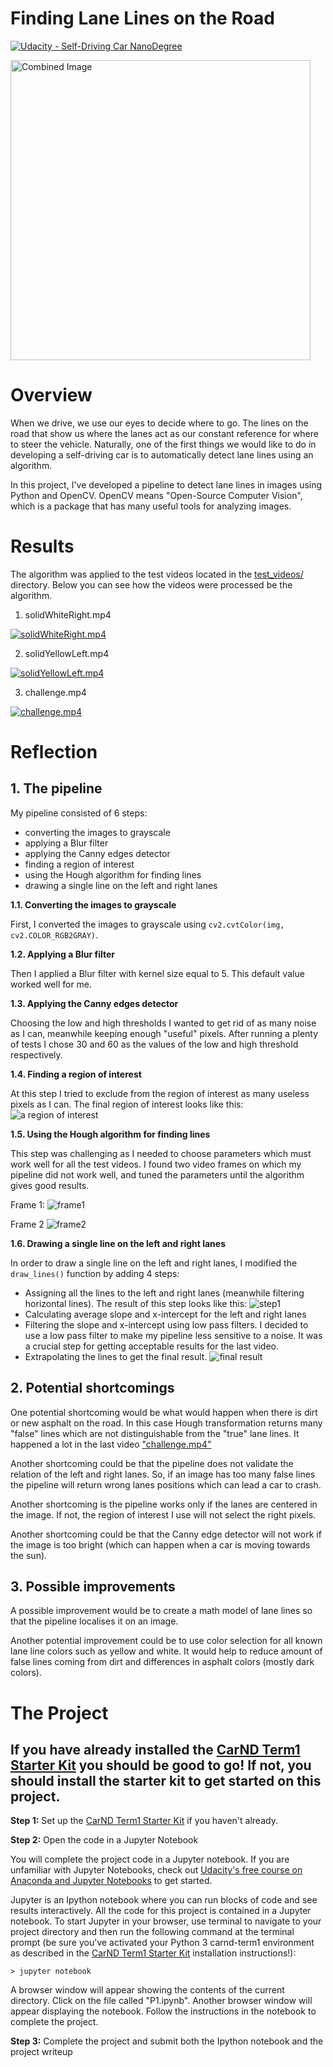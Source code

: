 # **Finding Lane Lines on the Road** 
[![Udacity - Self-Driving Car NanoDegree](https://s3.amazonaws.com/udacity-sdc/github/shield-carnd.svg)](http://www.udacity.com/drive)

<img src="examples/laneLines_thirdPass.jpg" width="480" alt="Combined Image" />

# Overview

When we drive, we use our eyes to decide where to go.  The lines on the road that show us where the lanes act as our constant reference for where to steer the vehicle.  Naturally, one of the first things we would like to do in developing a self-driving car is to automatically detect lane lines using an algorithm.

In this project, I've developed a pipeline to detect lane lines in images using Python and OpenCV. OpenCV means "Open-Source Computer Vision", which is a package that has many useful tools for analyzing images.  

# Results

The algorithm was applied to the test videos located in the [test_videos/](test_videos/) directory.
Below you can see how the videos were processed be the algorithm.

1. solidWhiteRight.mp4

[![solidWhiteRight.mp4](http://img.youtube.com/vi/DDpEntsj850/0.jpg)](http://www.youtube.com/watch?v=DDpEntsj850)

2. solidYellowLeft.mp4

[![solidYellowLeft.mp4](http://img.youtube.com/vi/s869JDL7aOc/0.jpg)](http://www.youtube.com/watch?v=s869JDL7aOc)

3. challenge.mp4

[![challenge.mp4](http://img.youtube.com/vi/T7F6OovU1mg/0.jpg)](http://www.youtube.com/watch?v=T7F6OovU1mg)

# Reflection

## 1. The pipeline

My pipeline consisted of 6 steps:
- converting the images to grayscale
- applying a Blur filter
- applying the Canny edges detector
- finding a region of interest
- using the Hough algorithm for finding lines
- drawing a single line on the left and right lanes

**1.1. Converting the images to grayscale**

First, I converted the images to grayscale using `cv2.cvtColor(img, cv2.COLOR_RGB2GRAY)`.

**1.2. Applying a Blur filter**

Then I applied a Blur filter with kernel size equal to 5. This default value worked well for me.

**1.3. Applying the Canny edges detector**

Choosing the low and high thresholds I wanted to get rid of as many noise as I can, meanwhile keeping enough "useful" pixels.
After running a plenty of tests I chose 30 and 60 as the values of the low and high threshold respectively.

**1.4. Finding a region of interest**

At this step I tried to exclude from the region of interest as many useless pixels as I can.
The final region of interest looks like this:
![a region of interest](test_images_output/roi-solidWhiteCurve.jpg)

**1.5. Using the Hough algorithm for finding lines**

This step was challenging as I needed to choose parameters which must work well for all the test videos.
I found two video frames on which my pipeline did not work well, and tuned the
parameters until the algorithm gives good results.

Frame 1:
![frame1](test_images/challenge.jpg)

Frame 2
![frame2](test_images/challenge-2.jpg)

**1.6. Drawing a single line on the left and right lanes**

In order to draw a single line on the left and right lanes, I modified the `draw_lines()` function by adding 4 steps:
- Assigning all the lines to the left and right lanes (meanwhile filtering horizontal lines). The result of this step looks like this:
  ![step1](test_images_output/intermediate-solidYellowCurve.jpg)
- Calculating average slope and x-intercept for the left and right lanes
- Filtering the slope and x-intercept using low pass filters. I decided to use a
  low pass filter to make my pipeline less sensitive to a noise. It was a crucial step for getting acceptable results for the last video.
- Extrapolating the lines to get the final result.
  ![final result](test_images_output/solidYellowLeft.jpg)

## 2. Potential shortcomings

One potential shortcoming would be what would happen when there is dirt or new
asphalt on the road. In this case Hough transformation returns many "false" 
lines which are not distinguishable from the "true" lane lines.
It happened a lot in the last video ["challenge.mp4"](test_videos/challenge.mp4)

Another shortcoming could be that the pipeline does not validate the relation of
the left and right lanes. So, if an image has too many false lines the pipeline
will return wrong lanes positions which can lead a car to crash.

Another shortcoming is the pipeline works only if the lanes are centered in the
image. If not, the region of interest I use will not select the right pixels.

Another shortcoming could be that the Canny edge detector will not work if the
image is too bright (which can happen when a car is moving towards the sun).

## 3. Possible improvements

A possible improvement would be to create a math model of lane lines so that the
pipeline localises it on an image.

Another potential improvement could be to use color selection for all known
lane line colors such as yellow and white. It would help to reduce amount of 
false lines coming from dirt and differences in asphalt colors (mostly dark
colors).


# The Project

## If you have already installed the [CarND Term1 Starter Kit](https://github.com/udacity/CarND-Term1-Starter-Kit/blob/master/README.md) you should be good to go!   If not, you should install the starter kit to get started on this project. ##

**Step 1:** Set up the [CarND Term1 Starter Kit](https://classroom.udacity.com/nanodegrees/nd013/parts/fbf77062-5703-404e-b60c-95b78b2f3f9e/modules/83ec35ee-1e02-48a5-bdb7-d244bd47c2dc/lessons/8c82408b-a217-4d09-b81d-1bda4c6380ef/concepts/4f1870e0-3849-43e4-b670-12e6f2d4b7a7) if you haven't already.

**Step 2:** Open the code in a Jupyter Notebook

You will complete the project code in a Jupyter notebook.  If you are unfamiliar with Jupyter Notebooks, check out [Udacity's free course on Anaconda and Jupyter Notebooks](https://classroom.udacity.com/courses/ud1111) to get started.

Jupyter is an Ipython notebook where you can run blocks of code and see results interactively.  All the code for this project is contained in a Jupyter notebook. To start Jupyter in your browser, use terminal to navigate to your project directory and then run the following command at the terminal prompt (be sure you've activated your Python 3 carnd-term1 environment as described in the [CarND Term1 Starter Kit](https://github.com/udacity/CarND-Term1-Starter-Kit/blob/master/README.md) installation instructions!):

`> jupyter notebook`

A browser window will appear showing the contents of the current directory.  Click on the file called "P1.ipynb".  Another browser window will appear displaying the notebook.  Follow the instructions in the notebook to complete the project.  

**Step 3:** Complete the project and submit both the Ipython notebook and the project writeup

